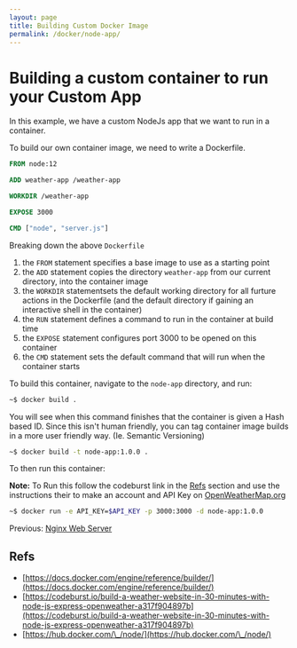 ```yaml
---
layout: page
title: Building Custom Docker Image
permalink: /docker/node-app/
---
```

# Building a custom container to run your Custom App

In this example, we have a custom NodeJs app that we want to run in a container.

To build our own container image, we need to write a Dockerfile.

```Dockerfile
FROM node:12

ADD weather-app /weather-app

WORKDIR /weather-app

EXPOSE 3000

CMD ["node", "server.js"]
```

Breaking down the above `Dockerfile`

1. the `FROM` statement specifies a base image to use as a starting point
2. the `ADD` statement copies the directory `weather-app` from our current directory, into the container image
3. the `WORKDIR` statementsets the default working directory for all furture actions in the Dockerfile (and the default directory if gaining an interactive shell in the container)
4. the `RUN` statement defines a command to run in the container at build time
5. the `EXPOSE` statement configures port 3000 to be opened on this container
6. the `CMD` statement sets the default command that will run when the container starts

To build this container, navigate to the `node-app` directory, and run:

```bash
~$ docker build .
```

You will see when this command finishes that the container is given a Hash based ID. Since this isn't human friendly, you can tag container image builds in a more user friendly way. (Ie. Semantic Versioning)

```bash
~$ docker build -t node-app:1.0.0 .
```

To then run this container:

**Note:** To Run this follow the codeburst link in the [Refs](#refs) section and use the instructions their to make an account and API Key on [OpenWeatherMap.org](openweathermap.org)

```bash
~$ docker run -e API_KEY=$API_KEY -p 3000:3000 -d node-app:1.0.0
```

Previous: [Nginx Web Server](../nginx)

## Refs

* [https://docs.docker.com/engine/reference/builder/](https://docs.docker.com/engine/reference/builder/)  
* [https://codeburst.io/build-a-weather-website-in-30-minutes-with-node-js-express-openweather-a317f904897b](https://codeburst.io/build-a-weather-website-in-30-minutes-with-node-js-express-openweather-a317f904897b)
* [https://hub.docker.com/\_/node/](https://hub.docker.com/\_/node/)
